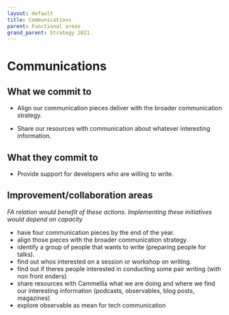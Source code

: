 ```yaml
---
layout: default
title: Communications
parent: Functional areas
grand_parent: Strategy 2021
---
```


# Communications

## What we commit to

- Align our communication pieces deliver with the broader communication strategy.

- Share our resources with communication about whatever interesting information.

## What they commit to

- Provide support for developers who are willing to write.

## Improvement/collaboration areas 
_FA relation would benefit of these actions. 
Implementing these initiatives would depend on capacity_

* have four communication pieces by the end of the year.
* align those pieces with the broader communication strategy.
* identify a group of people that wants to write (preparing people for talks).
* find out whos interested on a session or workshop on writing.
* find out if theres people interested in conducting some pair writing (with non front enders)
* share resources with Cammellia what we are doing and where we find our interesting information (podcasts, observables, blog posts, magazines)
* explore observable as mean for tech communication

